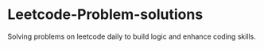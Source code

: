 # Leetcode-Problem-solutions
Solving problems on leetcode daily to build logic and enhance coding skills.
